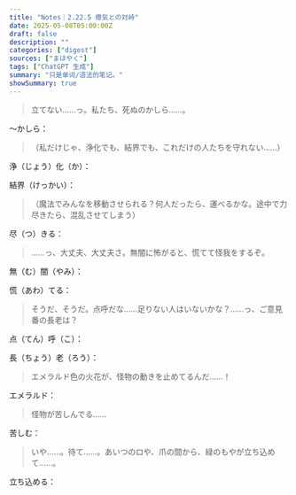 ```yaml
---
title: "Notes｜2.22.5 瘴気との対峙" 
date: 2025-05-08T05:00:00Z
draft: false
description: ""
categories: ["digest"]
sources: ["まほやく"]
tags: ["ChatGPT 生成"]
summary: "只是单词/语法的笔记。"
showSummary: true
---
```


>立てない……っ。私たち、死ぬのかしら……。

〜かしら：

>（私だけじゃ、浄化でも、結界でも、これだけの人たちを守れない……）

浄（じょう）化（か）：

結界（けっかい）：

>（魔法でみんなを移動させられる？何人だったら、運べるかな。途中で力尽きたら、混乱させてしまう）

尽（つ）きる：

>……っ、大丈夫、大丈夫さ。無闇に怖がると、慌てて怪我をするぞ。

無（む）闇（やみ）：

慌（あわ）てる：

>そうだ、そうだ。点呼だな……足りない人はいないかな？……っ、ご意見番の長老は？

点（てん）呼（こ）：

長（ちょう）老（ろう）：

>エメラルド色の火花が、怪物の動きを止めてるんだ……！

エメラルド：

>怪物が苦しんでる……

苦しむ：

>いや……。待て……。あいつのロや、爪の間から、緑のもやが立ち込めて……。

立ち込める：
